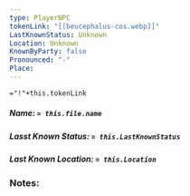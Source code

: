 ```yaml
---
type: PlayerNPC
tokenLink: "[[beucephalus-cos.webp]]"
LastKnownStatus: Unknown
Location: Unknown
KnownByParty: false
Pronounced: "-"
Place:
---
```

    
`="!"+this.tokenLink`
##### Name: `= this.file.name`
##### Lasst Known Status: `= this.LastKnownStatus`
##### Last Known Location: `= this.Location`
### Notes:


